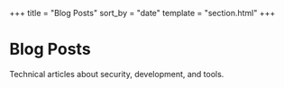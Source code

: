 +++
title = "Blog Posts"
sort_by = "date"
template = "section.html"
+++

# Blog Posts

Technical articles about security, development, and tools.
